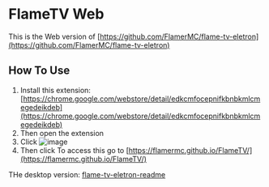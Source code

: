 # FlameTV Web
This is the Web version of [https://github.com/FlamerMC/flame-tv-eletron](https://github.com/FlamerMC/flame-tv-eletron) 

## How To Use
1. Install this extension: [https://chrome.google.com/webstore/detail/edkcmfocepnifkbnbkmlcmegedeikdeb](https://chrome.google.com/webstore/detail/edkcmfocepnifkbnbkmlcmegedeikdeb)
2. Then open the extension
3. Click  ![image](https://github.com/user-attachments/assets/826ff859-ec5f-4213-bb43-c296a8a7ab4f)
4. Then click 
To access this go to [https://flamermc.github.io/FlameTV/](https://flamermc.github.io/FlameTV/)



THe desktop version: [flame-tv-eletron-readme](https://github.com/FlamerMC/flame-tv-eletron/blob/main/README.md)

